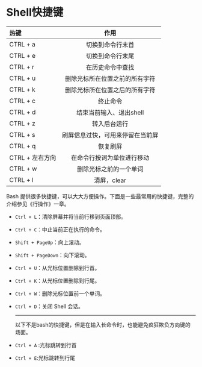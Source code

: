 # Shell快捷键
| 热键            |               作用               |
| :-------------- | :------------------------------: |
| CTRL + a        |         切换到命令行末首         |
| CTRL + e        |         切换到命令行末尾         |
| CTRL + r        |         在历史命令中查找         |
| CTRL + u        |  删除光标所在位置之前的所有字符  |
| CTRL + k        |  删除光标所在位置之后的所有字符  |
| CTRL + c        |             终止命令             |
| CTRL + d        |     结束当前输入、退出shell      |
| CTRL + z        |           转入后台运行           |
| CTRL + s        | 刷屏信息过快，可用来停留在当前屏 |
| CTRL + q        |             恢复刷屏             |
| CTRL + 左右方向 |    在命令行按词为单位进行移动    |
| CTRL + w        |      删除光标之前的一个单词      |
| CTRL + l        |           清屏，clear            |

Bash 提供很多快捷键，可以大大方便操作。下面是一些最常用的快捷键，完整的介绍参见《行操作》一章。

- `Ctrl + L`：清除屏幕并将当前行移到页面顶部。

- `Ctrl + C`：中止当前正在执行的命令。

- `Shift + PageUp`：向上滚动。

- `Shift + PageDown`：向下滚动。

- `Ctrl + U`：从光标位置删除到行首。

- `Ctrl + K`：从光标位置删除到行尾。

- `Ctrl + W`：删除光标位置前一个单词。

- `Ctrl + D`：关闭 Shell 会话。

  ------


  以下不是bash的快捷键，但是在输入长命令时，也能避免疯狂欺负方向键的场面。

- `Ctrl + A` :光标跳转到行首

- `Ctrl + E`:光标跳转到行尾

